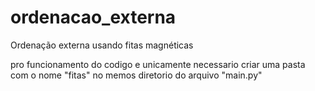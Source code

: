 # ordenacao_externa
Ordenação externa usando fitas magnéticas

pro funcionamento do codigo e unicamente necessario criar uma pasta com o nome "fitas" no memos diretorio do arquivo "main.py"
